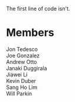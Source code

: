 The first line of code isn't.

# Members
Jon Tedesco <br/>
Joe Gonzalez  <br/>
Andrew Otto <br/>
Janaki Duggirala <br/>
Jiawei Li <br/>
Kevin Duber <br/>
Sang Ho Lim <br/>
Will Parkin <br/>
